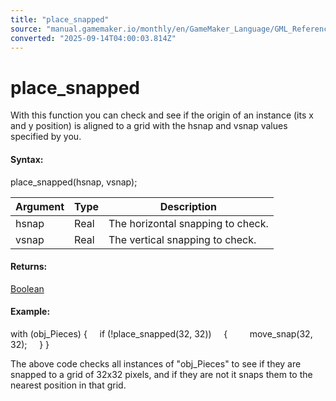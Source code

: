 ```yaml
---
title: "place_snapped"
source: "manual.gamemaker.io/monthly/en/GameMaker_Language/GML_Reference/Movement_And_Collisions/Movement/place_snapped.htm"
converted: "2025-09-14T04:00:03.814Z"
---
```


# place\_snapped

With this function you can check and see if the origin of an instance (its x and y position) is aligned to a grid with the hsnap and vsnap values specified by you.

#### Syntax:

place\_snapped(hsnap, vsnap);

| Argument | Type | Description |
| --- | --- | --- |
| hsnap | Real | The horizontal snapping to check. |
| vsnap | Real | The vertical snapping to check. |

#### Returns:

[Boolean](../../../../../../../GameMaker_Language/GML_Overview/Data_Types.md)

#### Example:

with (obj\_Pieces)
{
    if (!place\_snapped(32, 32))
    {
        move\_snap(32, 32);
    }
}

The above code checks all instances of "obj\_Pieces" to see if they are snapped to a grid of 32x32 pixels, and if they are not it snaps them to the nearest position in that grid.